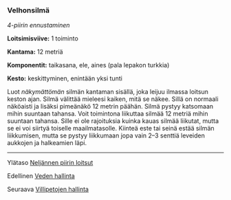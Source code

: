 ### Velhonsilmä

*4-piirin ennustaminen*

**Loitsimisviive:** 1 toiminto

**Kantama:** 12 metriä

**Komponentit:** taikasana, ele, aines (pala lepakon turkkia)

**Kesto:** keskittyminen, enintään yksi tunti

Luot *näkymättömän* silmän kantaman sisällä, joka leijuu ilmassa loitsun keston ajan. Silmä välittää mieleesi kaiken, mitä se näkee. Sillä on normaali näköaisti ja lisäksi pimeänäkö 12 metrin päähän. Silmä pystyy katsomaan mihin suuntaan tahansa. Voit toimintona liikuttaa silmää 12&nbsp;metriä mihin suuntaan tahansa. Sille ei ole rajoituksia kuinka kauas silmää liikutat, mutta se ei voi siirtyä toiselle maailmatasolle. Kiinteä este tai seinä estää silmän liikkumisen, mutta se pystyy liikkumaan jopa vain 2&ndash;3&nbsp;senttiä leveiden aukkojen ja halkeamien läpi.

----

Ylätaso [Neljännen piirin loitsut](4_piirin_loitsut)

Edellinen [Veden hallinta](Veden_hallinta)

Seuraava [Villipetojen hallinta](Villipetojen_hallinta)
